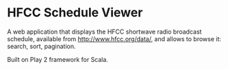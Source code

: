 HFCC Schedule Viewer
====================

A web application that displays the HFCC shortwave radio broadcast schedule,
available from http://www.hfcc.org/data/, and allows to browse it: search, sort,
pagination.

Built on Play 2 framework for Scala.